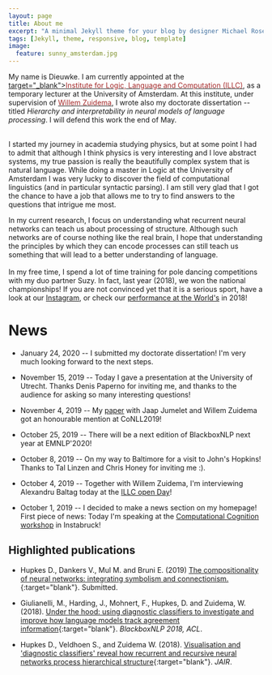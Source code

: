 ```yaml
---
layout: page
title: About me
excerpt: "A minimal Jekyll theme for your blog by designer Michael Rose."
tags: [Jekyll, theme, responsive, blog, template]
image:
  feature: sunny_amsterdam.jpg
---
```


My name is Dieuwke.
I am currently appointed at the <a href="http:/illc.uva.nl"> target="_blank"><font color="brown">Institute for Logic, Language and Computation (ILLC)</font></a>, as a temporary lecturer at the University of Amsterdam.
At this institute, under supervision of <a href="https://staff.fnwi.uva.nl/w.zuidema/" target="_blank"><font color="brown">Willem Zuidema</font></a>, I wrote also my doctorate dissertation -- titled <i>Hierarchy and interpretability in neural models of language processing</i>.
I will defend this work the end of May.
<br /><br />

I started my journey in academia studying physics, but at some point I had to admit that although I think physics is very interesting and I love abstract systems, my true passion is really the beautifully complex system that is natural language.
While doing a master in Logic at the University of Amsterdam I was very lucky to discover the field of computational linguistics (and in particular syntactic parsing).
I am still very glad that I got the chance to have a job that allows me to try to find answers to the questions that intrigue me most.

In my current research, I focus on understanding what recurrent neural networks can teach us about processing of structure. 
Although such networks are of course nothing like the real brain, I hope that understanding the principles by which they can encode processes can still teach us something that will lead to a better understanding of language. 
<br /><br />
In my free time, I spend a lot of time training for pole dancing competitions with my duo partner Suzy. 
In fact, last year (2018), we won the national championships!
If you are not convinced yet that it is a serious sport, have a look at our <a href="https://www.instagram.com/duo_polenotti/" target="_blank">Instagram</a>, or check our <a href="https://www.youtube.com/watch?v=ylr0YnVzjOg&t=158s" target="_blank">performance at the World's</a> in 2018!

# News

- January 24, 2020 -- I submitted my doctorate dissertation! I'm very much looking forward to the next steps.

- November 15, 2019 -- Today I gave a presentation at the University of Utrecht. Thanks Denis Paperno for inviting me, and thanks to the audience for asking so many interesting questions!

- November 4, 2019 -- My <a href="https://www.aclweb.org/anthology/K19-1001.pdf" target="_blank">paper</a> with Jaap Jumelet and Willem Zuidema got an honourable mention at CoNLL2019!

- October 25, 2019 -- There will be a next edition of BlackboxNLP next year at EMNLP'2020!

- October 8, 2019 -- On my way to Baltimore for a visit to John's Hopkins! Thanks to Tal Linzen and Chris Honey for inviting me :).

- October 4, 2019 -- Together with Willem Zuidema, I'm interviewing Alexandru Baltag today at the <a href="https://www.illc.uva.nl/AbouttheILLC/Activities/ILLC-Open-Day/ILLC-Open-Day-2019/" target="_blank">ILLC open Day</a>!

- October 1, 2019 -- I decided to make a news section on my homepage! First piece of news: Today I'm speaking at the <a href="http://www.comco2019.com/" target="_blank">Computational Cognition workshop</a> in Instabruck!  
  

## Highlighted publications 

* Hupkes D., Dankers V., Mul M. and Bruni E. (2019)
[The compositionality of neural networks: integrating symbolism and connectionism.](https://arxiv.org/pdf/1908.08351.pdf){:target="blank"}.
Submitted.

* Giulianelli, M., Harding, J., Mohnert, F., Hupkes, D. and Zuidema, W. (2018). 
[Under the hood: using diagnostic classifiers to investigate and improve how language models track agreement information](http://aclweb.org/anthology/W18-5426){:target="blank"}.
*BlackboxNLP 2018, ACL*.

* Hupkes D., Veldhoen S., and Zuidema W. (2018). [Visualisation and 'diagnostic classifiers' reveal how recurrent and recursive neural networks process hierarchical structure](https://jair.org/index.php/jair/article/view/11196/26408){:target="blank"}.
*JAIR*.
